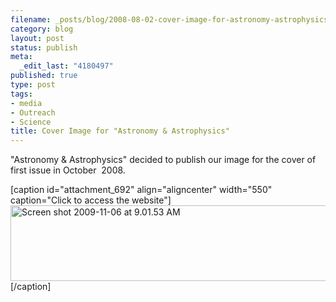 ```yaml
--- 
filename: _posts/blog/2008-08-02-cover-image-for-astronomy-astrophysics.md
category: blog
layout: post
status: publish
meta: 
  _edit_last: "4180497"
published: true
type: post
tags: 
- media
- Outreach
- Science
title: Cover Image for "Astronomy & Astrophysics"
---
```

"Astronomy &amp; Astrophysics" decided to publish our image for the cover of first issue in October  2008.

[caption id="attachment_692" align="aligncenter" width="550" caption="Click to access the website"]<a href="http://www.aanda.org/index.php?option=toc&amp;url=/articles/aa/abs/2008/29/contents/contents.html"><img class="size-full wp-image-692" title="Screen shot 2009-11-06 at 9.01.53 AM" src="http://nasonurb.files.wordpress.com/2009/11/screen-shot-2009-11-06-at-9-01-53-am.jpg" alt="Screen shot 2009-11-06 at 9.01.53 AM" width="550" height="121" /></a>[/caption]
<p style="text-align:center;"></p>
